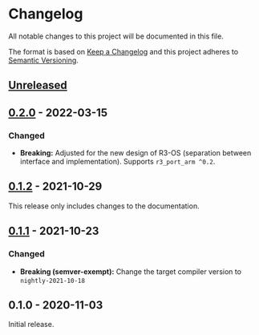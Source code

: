 # Changelog

All notable changes to this project will be documented in this file.

The format is based on [Keep a Changelog](http://keepachangelog.com/en/1.0.0/)
and this project adheres to [Semantic Versioning](http://semver.org/spec/v2.0.0.html).

## [Unreleased]

## [0.2.0] - 2022-03-15

### Changed

- **Breaking:** Adjusted for the new design of R3-OS (separation between interface and implementation). Supports `r3_port_arm ^0.2`.

## [0.1.2] - 2021-10-29

This release only includes changes to the documentation.

## [0.1.1] - 2021-10-23

### Changed

- **Breaking (semver-exempt):** Change the target compiler version to `nightly-2021-10-18`

## 0.1.0 - 2020-11-03

Initial release.

[Unreleased]: https://github.com/r3-os/r3/compare/r3_support_rza1@0.2.0...HEAD
[0.2.0]: https://github.com/r3-os/r3/compare/r3_support_rza1@0.1.2...r3_support_rza1@0.2.0
[0.1.2]: https://github.com/r3-os/r3/compare/r3_support_rza1@0.1.1...r3_support_rza1@0.1.2
[0.1.1]: https://github.com/r3-os/r3/compare/r3_support_rza1@0.1.0...r3_support_rza1@0.1.1

